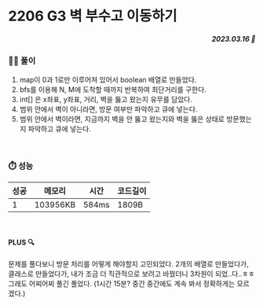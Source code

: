 # 2206 G3 벽 부수고 이동하기
##### <p align="right"> 2023.03.16 📆 </p>

 
### 👩‍🏫 풀이
1. map이 0과 1로만 이루어져 있어서 boolean 배열로 만들었다.
2. bfs를 이용해 N, M에 도착할 때까지 반복하여 최단거리를 구한다.
3. int[] 은 x좌표, y좌표, 거리, 벽을 뚫고 왔는지 유무를 담았다.
4. 범위 안에서 벽이 아니라면, 방문 여부만 파악하고 큐에 넣는다.
5. 범위 안에서 벽이라면, 지금까지 벽을 안 뚫고 왔는지와 벽을 뚫은 상태로 방문했는지 파악하고 큐에 넣는다.


<br>

### ⏱️ 성능
<!-- 테이블 -->
성공 |메모리 | 시간 | 코드길이
---|---|---|---|
1|103956KB|584ms|1809B

<br>

#### PLUS 🔍
문제를 풀다보니 방문 처리를 어떻게 해야할지 고민되었다.
2개의 배열로 만들었다가, 클래스로 만들었다가, 내가 조금 더 직관적으로 보려고 바꿨더니 3차원이 되었..다..ㅎㅎ
그래도 어찌어찌 풀긴 풀었다.
(1시간 15분? 중간 중간에도 계속 봐서 정확하게는 모르겠다.)

